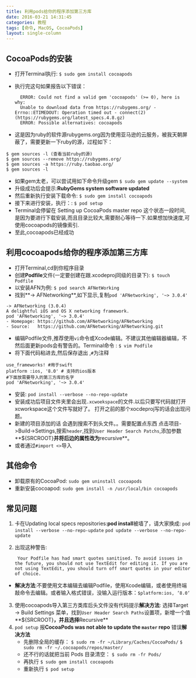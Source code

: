 ```yaml
---
title: 利用pods给你的程序添加第三方库
date: 2016-03-21 14:31:45
categories: 教程
tags: [命令, MacOS, CocoaPods]
layout: single-column
---
```


## CocoaPods的安装
* 打开Terminal执行:
  `$ sudo gem install cocoapods`
* 执行完这句如果报告以下错误：

        ERROR: Could not find a valid gem 'cocoapods' (>= 0), here is why:
        Unable to download data from https://rubygems.org/ - Errno::ETIMEDOUT: Operation timed out - connect(2) (https://rubygems.org/latest_specs.4.8.gz)
        ERROR: Possible alternatives: cocoapods


* 这是因为ruby的软件源rubygems.org因为使用亚马逊的云服务，被我天朝屏蔽了，需要更新一下ruby的源，过程如下：

```
$ gem sources -l (查看当前ruby的源)
$ gem sources --remove https://rubygems.org/
$ gem sources -a https://ruby.taobao.org/
$ gem sources -l
```
* 如果gem太老，可以尝试用如下命令升级gem
    `$ sudo gem update --system`
* 升级成功后会提示:**RubyGems system software updated**
* 然后重新执行安装下载命令:
  `$ sudo gem install cocoapods`
* 接下来进行安装，执行：:
  `$ pod setup`
* Terminal会停留在 Setting up CocoaPods master repo 这个状态一段时间,是因为要进行下载安装,而且目录比较大,需要耐心等待一下.如果想加快速度,可使用cocoapods的镜像索引.
* 至此,cocoapods已经成功

## 利用cocoapods给你的程序添加第三方库
* 打开Terminal,cd到你程序目录
* 创建**Podfile**文件(一定要创建在跟.xcodeproj同级的目录下):
  `$ touch Podfile`
* 以安装AFN为例:
  `$ pod search AFNetWorking`
* 找到**-> AFNetworking**,如下显示,复制`pod 'AFNetworking', '~> 3.0.4'`
```
-> AFNetworking (3.0.4)
A delightful iOS and OS X networking framework.
pod 'AFNetworking', '~> 3.0.4'
- Homepage: https://github.com/AFNetworking/AFNetworking
- Source:   https://github.com/AFNetworking/AFNetworking.git
```
* 编辑Podfile文件,推荐使用`vi`命令或Xcode编辑。不建议其他编辑器编辑，不然后面更新pods会有警告的。Terminal命令 :
    `$ vim Podfile`
* 将下面代码粘进去,然后保存退出 ,`#`为注释
```
use_frameworks! #用于swift
platform :ios, '8.0' # 支持的ios版本
#下面放需要导入的第三方库的名字
pod 'AFNetworking', '~> 3.0.4'
```
* 安装:
  `pod install --verbose --no-repo-update`
* 安装成功后项目文件夹里会出现`.xcwoekspace`的文件.以后只要写代码就打开xcworkspace这个文件写就好了。 打开之前的那个xocdeproj写的话会出现问题。
* 新建的项目添加的话 会遇到搜索不到头文件。。需要配置点东西
    点击项目->Build->Settings,搜索`header`,找到`User Header Search Patchs`,添加参数**${SRCROOT}**并将后边的属性改为**recursive**。
* 或者通过`#import <>`导入


## 其他命令
* 卸载原有的CocoaPod:
  `sudo gem uninstall cocoapods`
* 重新安装cocoapod:
  `sudo gem install -n /usr/local/bin cocoapods`

## 常见问题
1. 卡在Updating local specs repositories:**pod install**被墙了，请大家换成:
    `pod install --verbose --no-repo-update`
    `pod update --verbose --no-repo-update`
2. 出现这种警告:

        Your Podfile has had smart quotes sanitised. To avoid issues in the future, you should not use TextEdit for editing it. If you are not using TextEdit, you should turn off smart quotes in your editor of choice.
* **解决方法**:不要使用文本编辑去编辑Podfile，使用Xcode编辑，或者使用终端敲命令去编辑。或者输入格式错误，没输入运行版本：`$platform:ios, ‘8.0‘`
3. 使用cocoapods导入第三方类库后头文件没有代码提示**解决方法**:
    选择Target -> Build Settings 菜单，找到`User Header Search Paths`设置项，新增一个值**${SRCROOT}**，并且选择**Recursive**
4. `pod setup` 报**CocoaPods was not able to update the `master` repo** 错误**解决方法**
    * 先删除全局的缓存：
       `$ sudo rm -fr ~/Library/Caches/CocoaPods/`
        `$ sudo rm -fr ~/.cocoapods/repos/master/`
    * 还不行的话就把当前 Pods 目录清空：
       `$ sudo rm -fr Pods/`
    * 再执行
      `$ sudo gem install cocoapods`
    * 重新执行
      `$ pod setup`


